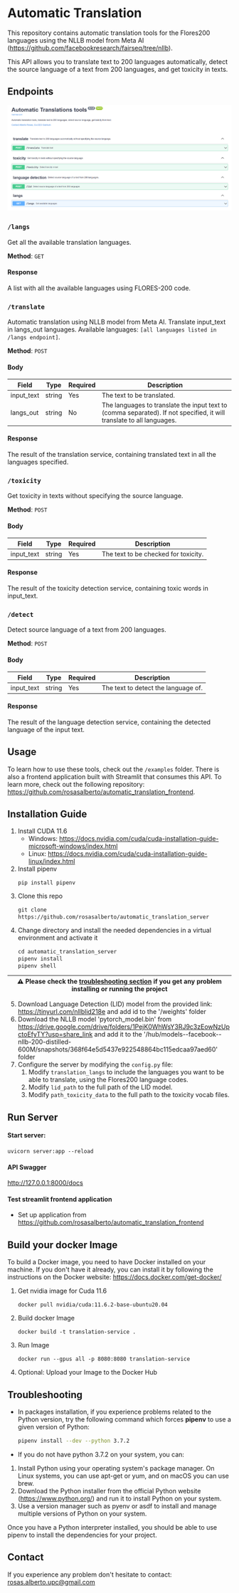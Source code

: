 # Automatic Translation

This repository contains automatic translation tools for the Flores200 languages using the NLLB model from Meta AI (https://github.com/facebookresearch/fairseq/tree/nllb). 

This API allows you to translate text to 200 languages automatically, detect the source language of a text from 200 languages, and get toxicity in texts.

## Endpoints

![Swagger Image](media/swagger.PNG)

### `/langs`

Get all the available translation languages.

**Method**: `GET`

#### Response

A list with all the available languages using FLORES-200 code.

### `/translate`

Automatic translation using NLLB model from Meta AI. Translate input_text in langs_out languages. Available languages: `[all languages listed in /langs endpoint]`.

**Method**: `POST`

#### Body

| Field       | Type   | Required | Description                                             |
|-------------|--------|----------|---------------------------------------------------------|
| input_text  | string | Yes      | The text to be translated.                              |
| langs_out   | string | No       | The languages to translate the input text to (comma separated). If not specified, it will translate to all languages. |

#### Response

The result of the translation service, containing translated text in all the languages specified.

### `/toxicity`

Get toxicity in texts without specifying the source language.

**Method**: `POST`

#### Body

| Field       | Type   | Required | Description                                             |
|-------------|--------|----------|---------------------------------------------------------|
| input_text  | string | Yes      | The text to be checked for toxicity.                    |

#### Response

The result of the toxicity detection service, containing toxic words in input_text.

### `/detect`

Detect source language of a text from 200 languages.

**Method**: `POST`

#### Body

| Field       | Type   | Required | Description                                             |
|-------------|--------|----------|---------------------------------------------------------|
| input_text  | string | Yes      | The text to detect the language of.                     |

#### Response

The result of the language detection service, containing the detected language of the input text.

## Usage

To learn how to use these tools, check out the `/examples` folder. There is also a frontend application built with Streamlit that consumes this API. To learn more, check out the following repository: https://github.com/rosasalberto/automatic_translation_frontend.

## Installation Guide

1. Install CUDA 11.6
   - Windows: https://docs.nvidia.com/cuda/cuda-installation-guide-microsoft-windows/index.html
   - Linux: https://docs.nvidia.com/cuda/cuda-installation-guide-linux/index.html
2. Install pipenv
    ```console
    pip install pipenv
    ```
3. Clone this repo
    ```console
    git clone https://github.com/rosasalberto/automatic_translation_server
    ```
4. Change directory and install the needed dependencies in a virtual environment and activate it
    ```console
    cd automatic_translation_server
    pipenv install
    pipenv shell
    ```
| :warning: Please check the [troubleshooting section](#troubleshooting) if you get any problem installing or running the project |
|---------------------------------------------------------------------------------------------------------------------------------|
5. Download Language Detection (LID) model from the provided link: https://tinyurl.com/nllblid218e and add id to the '/weights' folder
6. Download the NLLB model 'pytorch_model.bin' from https://drive.google.com/drive/folders/1PejK0WhWsY3RJ9c3zEowNzUpctoEfyTY?usp=share_link and add it to the '/hub/models--facebook--nllb-200-distilled-600M/snapshots/368f64e5d5437e922548864bc115edcaa97aed60' folder
7. Configure the server by modifying the `config.py` file:
   1. Modify `translation_langs` to include the languages you want to be able to translate, using the Flores200 language codes.
   2. Modify `lid_path` to the full path of the LID model.
   3. Modify `path_toxicity_data` to the full path to the toxicity vocab files.

## Run Server

#### Start server:
```console
uvicorn server:app --reload
```

#### API Swagger
http://127.0.0.1:8000/docs

#### Test streamlit frontend application
- Set up application from https://github.com/rosasalberto/automatic_translation_frontend

## Build your docker Image
To build a Docker image, you need to have Docker installed on your machine. If you don't have it already, you can install it by following the instructions on the Docker website: https://docs.docker.com/get-docker/

1. Get nvidia image for Cuda 11.6
    ```console
    docker pull nvidia/cuda:11.6.2-base-ubuntu20.04
    ```
2. Build docker Image 
    ```console
    docker build -t translation-service .
    ```
3. Run Image
    ```console 
    docker run --gpus all -p 8080:8080 translation-service
    ```
4. Optional: Upload your Image to the Docker Hub

## Troubleshooting

- In packages installation, if you experience problems related to the Python version, try the following command which
  forces **pipenv** to use a given version of Python:

    ```sh
    pipenv install --dev --python 3.7.2
    ```
- If you do not have python 3.7.2 on your system, you can:
1. Install Python using your operating system's package manager. On Linux systems, you can use apt-get or yum, and on macOS you can use brew.
2. Download the Python installer from the official Python website (https://www.python.org/) and run it to install Python on your system.
3. Use a version manager such as pyenv or asdf to install and manage multiple versions of Python on your system.

Once you have a Python interpreter installed, you should be able to use pipenv to install the dependencies for your project.

## Contact

If you experience any problem don't hesitate to contact: rosas.alberto.upc@gmail.com
